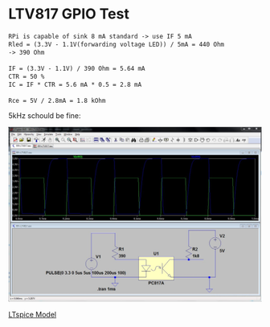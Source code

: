 LTV817 GPIO Test
================

```
RPi is capable of sink 8 mA standard -> use IF 5 mA
Rled = (3.3V - 1.1V(forwarding voltage LED)) / 5mA = 440 Ohm
-> 390 Ohm

IF = (3.3V - 1.1V) / 390 Ohm = 5.64 mA
CTR = 50 %
IC = IF * CTR = 5.6 mA * 0.5 = 2.8 mA

Rce = 5V / 2.8mA = 1.8 kOhm
```

5kHz schould be fine:

![RPI- MCP2515](https://github.com/GBert/misc/raw/master/RPi-MCP2515/docs/rpi_gpio-ltv817.jpg)


[LTspice Model](https://github.com/GBert/misc/raw/master/RPi-MCP2515/docs/RPi-LTV817.asc)

